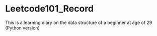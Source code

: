# Leetcode101_Record
This is a learning diary on the data structure of a beginner at age of 29 (Python version)
